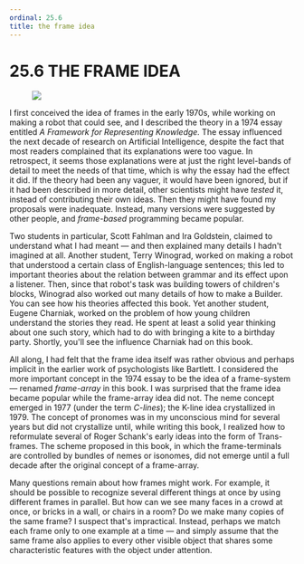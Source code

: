 ```yaml
---
ordinal: 25.6
title: the frame idea
---
```


# 25.6 THE FRAME IDEA 

<figure><img src="/images/ch25/25-15.png"></img></figure>
<p>I first conceived the idea of frames in the early 1970s, while working on making a robot that could see, and I described the theory in a 1974 essay entitled <em>A Framework for Representing Knowledge.</em> The essay influenced the next decade of research on Artificial Intelligence, despite the fact that most readers complained that its explanations were too vague. In retrospect, it seems those explanations were at just the right level-bands of detail to meet the needs of that time, which is why the essay had the effect it did. If the theory had been any vaguer, it would have been ignored, but if it had been described in more detail, other scientists might have <em>tested</em> it, instead of contributing their own ideas. Then they might have found my proposals were inadequate. Instead, many versions were suggested by other people, and <em>frame-based</em> programming became popular.</p>
<p>Two students in particular, Scott Fahlman and Ira Goldstein, claimed to understand what I had meant &mdash; and then explained many details I hadn't imagined at all. Another student, Terry Winograd, worked on making a robot that understood a certain class of English-language sentences; this led to important theories about the relation between grammar and its effect upon a listener. Then, since that robot's task was building towers of children's blocks, Winograd also worked out many details of how to make a Builder. You can see how his theories affected this book. Yet another student, Eugene Charniak, worked on the problem of how young children understand the stories they read. He spent at least a solid year thinking about one such story, which had to do with bringing a kite to a birthday party. Shortly, you'll see the influence Charniak had on this book.</p>
<p>All along, I had felt that the frame idea itself was rather obvious and perhaps implicit in the earlier work of psychologists like Bartlett. I considered the more important concept in the 1974 essay to be the idea of a frame-system &mdash; renamed <em>frame-array</em> in this book. I was surprised that the frame idea became popular while the frame-array idea did not. The neme concept emerged in 1977 (under the term <em>C-lines</em>); the K-line idea crystallized in 1979. The concept of pronomes was in my unconscious mind for several years but did not crystallize until, while writing this book, I realized how to reformulate several of Roger Schank's early ideas into the form of Trans-frames. The scheme proposed in this book, in which the frame-terminals are controlled by bundles of nemes or isonomes, did not emerge until a full decade after the original concept of a frame-array.</p>
<p>Many questions remain about how frames might work. For example, it should be possible to recognize several different things at once by using different frames in parallel. But how can we see many faces in a crowd at once, or bricks in a wall, or chairs in a room? Do we make many copies of the same frame? I suspect that's impractical. Instead, perhaps we match each frame only to one example at a time &mdash; and simply assume that the same frame also applies to every other visible object that shares some characteristic features with the object under attention.</p>